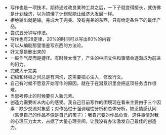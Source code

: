 - 写作也是一项技术，期待通过改良某种工具之后，一下子就变得擅长，就仿佛是计划经济，以为搞懂了计划就能让经济大发展一样。
- 拒绝输出就是输。完成大于完美。没有完美的东西，只有给定条件下的最佳产品。
- 尝试五分钟写作法。
- 写作也有28定律，20%的时间可以写出80%的内容
- 可以从编剧那里借鉴写东西的方法论。
- 好文章是删出来的
- 一鼓作气反而是捷径。有时候太慢了，产生的中间文件和事情会逐渐成为前进的阻力。
- 完成大于完美
- 初稿和终稿之间总是有鸿沟，这需要把心注入，修改行文。
- 自己有时候不愿意开始写作的原因，就在于在潜意识里会把这项任务当作很难。
- 当思考停止的时候要引入新元素。
- 创造力需要听从内心的感受。我自己目前写作的困境现在看来主要由于三个因素：缺少交流对象感；对作品过于强调理性分析和总体分析，缺乏情感认同（感觉自己的作品不像是自己的孩子）；我自己要对作品负责，这件事情对我的心理压力太大，占据了大量心理空间，让我没有办法激发自己最佳的创造力。
